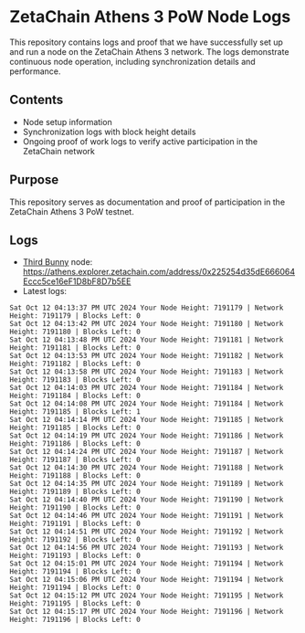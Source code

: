 # ZetaChain Athens 3 PoW Node Logs
This repository contains logs and proof that we have successfully set up and run a node on the ZetaChain Athens 3 network. The logs demonstrate continuous node operation, including synchronization details and performance.

## Contents
- Node setup information
- Synchronization logs with block height details
- Ongoing proof of work logs to verify active participation in the ZetaChain network

## Purpose
This repository serves as documentation and proof of participation in the ZetaChain Athens 3 PoW testnet.

## Logs

- [Third Bunny](https://thirdbunny.xyz/) node: https://athens.explorer.zetachain.com/address/0x225254d35dE666064Eccc5ce16eF1D8bF8D7b5EE
- Latest logs:
```
Sat Oct 12 04:13:37 PM UTC 2024 Your Node Height: 7191179 | Network Height: 7191179 | Blocks Left: 0
Sat Oct 12 04:13:42 PM UTC 2024 Your Node Height: 7191180 | Network Height: 7191180 | Blocks Left: 0
Sat Oct 12 04:13:48 PM UTC 2024 Your Node Height: 7191181 | Network Height: 7191181 | Blocks Left: 0
Sat Oct 12 04:13:53 PM UTC 2024 Your Node Height: 7191182 | Network Height: 7191182 | Blocks Left: 0
Sat Oct 12 04:13:58 PM UTC 2024 Your Node Height: 7191183 | Network Height: 7191183 | Blocks Left: 0
Sat Oct 12 04:14:03 PM UTC 2024 Your Node Height: 7191184 | Network Height: 7191184 | Blocks Left: 0
Sat Oct 12 04:14:08 PM UTC 2024 Your Node Height: 7191184 | Network Height: 7191185 | Blocks Left: 1
Sat Oct 12 04:14:14 PM UTC 2024 Your Node Height: 7191185 | Network Height: 7191185 | Blocks Left: 0
Sat Oct 12 04:14:19 PM UTC 2024 Your Node Height: 7191186 | Network Height: 7191186 | Blocks Left: 0
Sat Oct 12 04:14:24 PM UTC 2024 Your Node Height: 7191187 | Network Height: 7191187 | Blocks Left: 0
Sat Oct 12 04:14:30 PM UTC 2024 Your Node Height: 7191188 | Network Height: 7191188 | Blocks Left: 0
Sat Oct 12 04:14:35 PM UTC 2024 Your Node Height: 7191189 | Network Height: 7191189 | Blocks Left: 0
Sat Oct 12 04:14:40 PM UTC 2024 Your Node Height: 7191190 | Network Height: 7191190 | Blocks Left: 0
Sat Oct 12 04:14:46 PM UTC 2024 Your Node Height: 7191191 | Network Height: 7191191 | Blocks Left: 0
Sat Oct 12 04:14:51 PM UTC 2024 Your Node Height: 7191192 | Network Height: 7191192 | Blocks Left: 0
Sat Oct 12 04:14:56 PM UTC 2024 Your Node Height: 7191193 | Network Height: 7191193 | Blocks Left: 0
Sat Oct 12 04:15:01 PM UTC 2024 Your Node Height: 7191194 | Network Height: 7191194 | Blocks Left: 0
Sat Oct 12 04:15:06 PM UTC 2024 Your Node Height: 7191194 | Network Height: 7191194 | Blocks Left: 0
Sat Oct 12 04:15:12 PM UTC 2024 Your Node Height: 7191195 | Network Height: 7191195 | Blocks Left: 0
Sat Oct 12 04:15:17 PM UTC 2024 Your Node Height: 7191196 | Network Height: 7191196 | Blocks Left: 0
```
